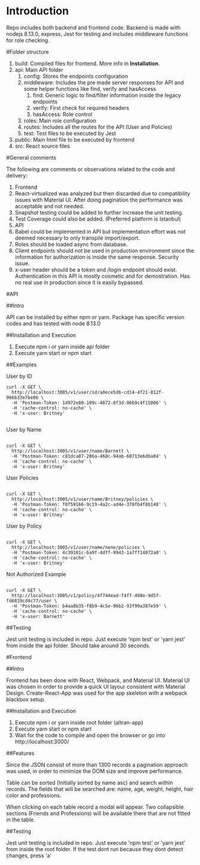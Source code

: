 # Introduction

Repo includes both backend and frontend code. Backend is made with nodejs 8.13.0, express, Jest for testing and includes middleware functions for role checking. 

#Folder structure

1. build: Compiled files for frontend. More info in **Installation**. 
2. api: Main API folder
    1. config: Stores the endpoints configuration
    2. middleware: Includes the pre made server responses for API and some helper functions like find, verify and hasAccess
        1. find: Generic logic to find/filter information inside the legacy endpoints
        2. verify: First check for required headers
        3. hasAccess: Role control
    3. roles: Main role configuration
    4. routes: Includes all the routes for the API (User and Policies)
    5. test: Test files to be executed by Jest
3. public: Main html file to be executed by frontend
4. src: React source files

#General comments

The following are comments or observations related to the code and delivery:

1. Frontend
  1. React-virtualized was analyzed but then discarded due to compatibility issues with Material UI. After doing pagination the performance was acceptable and not needed. 
  2. Snapshot testing could be added to further increase the unit testing. 
  3. Test Coverage could also be added. (Preferred platform is Istanbul)
2. API
  1. Babel could be implemented in API but implementation effort was not deemed necessary to only transpile import/export. 
  2. Roles should be loaded async from database. 
  3. Client endpoints should not be used in production environment since the information for authorization is inside the same response. Security issue. 
  4. x-user header should be a token and /login endpoint should exist. Authentication in this API is mostly cosmetic and for demostration. Has no real use in production since it is easily bypassed. 

#API

##Intro

API can be installed by either npm or yarn. Package has specific version codes and has tested with node 8.13.0

##Installation and Execution

1. Execute npm i or yarn inside api folder
2. Execute yarn start or npm start

##Examples

User by ID

```
curl -X GET \
  http://localhost:3005/v1/user/id/a0ece5db-cd14-4f21-812f-966633e7be86 \
  -H 'Postman-Token: 1d972e80-109c-4872-8f3d-9669c4f15006' \
  -H 'cache-control: no-cache' \
  -H 'x-user: Britney'
  
```

User by Name

```

curl -X GET \
  http://localhost:3005/v1/user/name/Barnett \
  -H 'Postman-Token: c81dca87-286a-460c-94ab-60713e6dba84' \
  -H 'cache-control: no-cache' \
  -H 'x-user: Britney'

```

User Policies

```

curl -X GET \
  http://localhost:3005/v1/user/name/Britney/policies \
  -H 'Postman-Token: f0f59166-9c19-4a2c-ad4e-378fb4f8b148' \
  -H 'cache-control: no-cache' \
  -H 'x-user: Britney'

```

User by Policy

```

curl -X GET \
  http://localhost:3005/v1/user/name/none/policies \
  -H 'Postman-Token: 4c39101c-6a9f-4dff-9943-1a7ff14072a0' \
  -H 'cache-control: no-cache' \
  -H 'x-user: Britney'

```

Not Authorized Example

```

curl -X GET \
  http://localhost:3005/v1/policy/4f744ead-f4ff-498e-9d5f-fd6819cd4c77/user \
  -H 'Postman-Token: b4aa8b35-f8b9-4c5e-96b2-93f99a387e59' \
  -H 'cache-control: no-cache' \
  -H 'x-user: Barnett'

```

##Testing

Jest unit testing is included in repo. Just execute 'npm test' or 'yarn jest' from inside the api folder. Should take around 30 seconds. 

#Frontend

##Intro

Frontend has been done with React, Webpack, and Material UI. Material UI was chosen in order to provide a quick UI layour consistent with Material Design. Create-React-App was used for the app skeleton with a webpack blackbox setup. 

##Installation and Execution

1. Execute npm i or yarn inside root folder (altran-app)
2. Execute yarn start or npm start
3. Wait for the code to compile and open the browser or go into http://localhost:3000/ 

##Features

Since the JSON consist of more than 1300 records a pagination approach was used, in order to minimize the DOM size and improve performance. 

Table can be sorted (Initially sorted by name asc) and search within records. The fields that will be searched are: name, age, weight, height, hair color and professions. 

When clicking on each table record a modal will appear. Two collapsible sections (Friends and Professions) will be available there that are not fitted in the table. 

##Testing

Jest unit testing is included in repo. Just execute 'npm test' or 'yarn jest' from inside the root folder. If the test dont run because they dont detect changes, press 'a' 